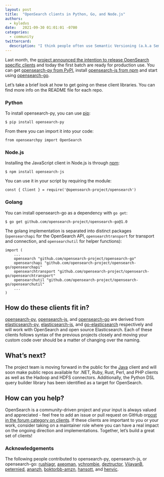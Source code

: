 ```yaml
---
layout: post
title:  "OpenSearch clients in Python, Go, and Node.js"
authors: 
  - kyledvs
date:   2021-09-30 01:01:01 -0700
categories: 
  - community
twittercard:
  description: "I think people often use Semantic Versioning (a.k.a SemVer) intuitively even if they don't know the term. So, let's take a look at what SemVer is and what it means for software like OpenSearch."
---
```


Last month, the [project announced the intention to release OpenSearch specific clients](https://opensearch.org/blog/community/2021/08/community-clients/) and today the first batch are ready for production use. You can get [opensearch-py from PyPI](https://pypi.org/project/opensearch-py/), install [opensearch-js from npm](https://www.npmjs.com/package/opensearch-js) and start using [opensearch-go](https://github.com/opensearch-project/opensearch-go).

Let’s take a brief look at how to get going on these client libraries. You can find more info on the README file for each repo.

### Python

To install opensearch-py, you can use [pip](https://packaging.python.org/key_projects/#pip):

```
$ pip install opensearch-py
```

From there you can import it into your code:

```
from opensearchpy import OpenSearch
```

### Node.js

Installing the JavaScript client in Node.js is through [npm](https://www.npmjs.com/):

```
$ npm install opensearch-js
```

You can use it in your script by requiring the module:

```
const { Client } = require('@opensearch-project/opensearch')
```

### Golang

You can install opensearch-go as a dependency with `go get`:

```
$ go get github.com/opensearch-project/opensearch-go@1.0
```

The golang implementation is separated into distinct packages (`opensearchapi`  for the OpenSearch API, `opensearchtransport` for transport and connection, and `opensearchutil` for helper functions):


```
import (
    ...
    opensearch "github.com/opensearch-project/opensearch-go"
    opensearchapi "github.com/opensearch-project/opensearch-go/opensearchapi"
    opensearchtransport "github.com/opensearch-project/opensearch-go/opensearchtransport"
    opensearchutil "github.com/opensearch-project/opensearch-go/opensearchutil"
    ...
)
```

## How do these clients fit in?

[opensearch-py](https://github.com/opensearch-project/opensearch-py), [opensearch-js](https://github.com/opensearch-project/opensearch-js), and [opensearch-go](https://github.com/opensearch-project/opensearch-go) are derived from [elasticsearch-py](https://github.com/elastic/elasticsearch-py), [elasticsearch-js](https://github.com/elastic/elasticsearch-js), and [go-elasticsearch](https://github.com/elastic/go-elasticsearch) respectively and will work with OpenSearch and open source Elasticsearch. Each of these clients follows syntax of the previous projects closely and moving your custom code over should be a matter of changing over the naming.

## What’s next?

The project team is moving forward in the public for the [Java](https://github.com/opensearch-project/opensearch-java) client and will soon make public repos available for .NET, Ruby, Rust, Perl, and PHP clients as well as the Hadoop and HDFS connectors. Additionally, the Python DSL query builder library has been identified as a target for OpenSearch.

## How can you help?

OpenSearch is a community-driven project and your input is always valued and appreciated - feel free to add an issue or pull request on GitHub or[post in the forum category on clients](https://discuss.opendistrocommunity.dev/c/clients/60). If these clients are important to you or your work, consider taking on a maintainer role where you can have a real impact on the ongoing direction and implementations. Together, let’s build a great set of clients!

### Acknowledgements

The following people contributed to opensearch-py, opensearch-js, or opensearch-go: [rushiagr](https://github.com/rushiagr), [axeoman](https://github.com/axeoman), [vchrombie](https://github.com/vchrombie), [deztructor](https://github.com/deztructor), [VijayanB](https://github.com/VijayanB), [peternied](https://github.com/peternied), [ananzh](https://github.com/ananzh), [boktorbb-amzn](https://github.com/boktorbb-amzn), [hansott](https://github.com/hansott), and [henvic](https://github.com/henvic).





